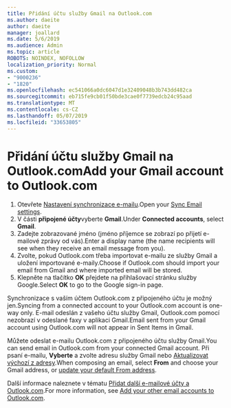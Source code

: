 ```yaml
---
title: Přidání účtu služby Gmail na Outlook.com
ms.author: daeite
author: daeite
manager: joallard
ms.date: 5/6/2019
ms.audience: Admin
ms.topic: article
ROBOTS: NOINDEX, NOFOLLOW
localization_priority: Normal
ms.custom:
- "9000236"
- "1820"
ms.openlocfilehash: ec541066a0dc6047d1e32409048b3b743dd482ca
ms.sourcegitcommit: eb715fe9cb01f50bde3cae0f7739edcb24c95aad
ms.translationtype: MT
ms.contentlocale: cs-CZ
ms.lasthandoff: 05/07/2019
ms.locfileid: "33653805"
---
```

# <a name="add-your-gmail-account-to-outlookcom"></a><span data-ttu-id="bf006-102">Přidání účtu služby Gmail na Outlook.com</span><span class="sxs-lookup"><span data-stu-id="bf006-102">Add your Gmail account to Outlook.com</span></span>

1. <span data-ttu-id="bf006-103">Otevřete [Nastavení synchronizace e-mailu](https://go.microsoft.com/fwlink/?linkid=875264).</span><span class="sxs-lookup"><span data-stu-id="bf006-103">Open your [Sync Email settings](https://go.microsoft.com/fwlink/?linkid=875264).</span></span>
2. <span data-ttu-id="bf006-104">V části **připojené účty**vyberte **Gmail**.</span><span class="sxs-lookup"><span data-stu-id="bf006-104">Under **Connected accounts**, select **Gmail**.</span></span>
3. <span data-ttu-id="bf006-105">Zadejte zobrazované jméno (jméno příjemce se zobrazí po přijetí e-mailové zprávy od vás).</span><span class="sxs-lookup"><span data-stu-id="bf006-105">Enter a display name (the name recipients will see when they receive an email message from you).</span></span>
4. <span data-ttu-id="bf006-106">Zvolte, pokud Outlook.com třeba importovat e-mailu ze služby Gmail a uložení importované e-maily.</span><span class="sxs-lookup"><span data-stu-id="bf006-106">Choose if Outlook.com should import your email from Gmail and where imported email will be stored.</span></span>
5. <span data-ttu-id="bf006-107">Klepněte na tlačítko **OK** přejdete na přihlašovací stránku služby Google.</span><span class="sxs-lookup"><span data-stu-id="bf006-107">Select **OK** to go to the Google sign-in page.</span></span>

<span data-ttu-id="bf006-108">Synchronizace s vaším účtem Outlook.com z připojeného účtu je možný jen.</span><span class="sxs-lookup"><span data-stu-id="bf006-108">Syncing from a connected account to your Outlook.com account is one-way only.</span></span> <span data-ttu-id="bf006-109">E-mail odeslán z vašeho účtu služby Gmail, Outlook.com pomocí nezobrazí v odeslané faxy v aplikaci Gmail.</span><span class="sxs-lookup"><span data-stu-id="bf006-109">Email sent from your Gmail account using Outlook.com will not appear in Sent Items in Gmail.</span></span>

<span data-ttu-id="bf006-110">Můžete odeslat e-mailu Outlook.com z připojeného účtu služby Gmail.</span><span class="sxs-lookup"><span data-stu-id="bf006-110">You can send email in Outlook.com from your connected Gmail account.</span></span> <span data-ttu-id="bf006-111">Při psaní e-mailu, **Vyberte** a zvolte adresu služby Gmail nebo [Aktualizovat výchozí z adresy](https://go.microsoft.com/fwlink/?linkid=875264).</span><span class="sxs-lookup"><span data-stu-id="bf006-111">When composing an email, select **From** and choose your Gmail address, or [update your default From address](https://go.microsoft.com/fwlink/?linkid=875264).</span></span>

<span data-ttu-id="bf006-112">Další informace naleznete v tématu [Přidat další e-mailové účty a Outlook.com](https://support.office.com/article/c5224df4-5885-4e79-91ba-523aa743f0ba).</span><span class="sxs-lookup"><span data-stu-id="bf006-112">For more information, see [Add your other email accounts to Outlook.com](https://support.office.com/article/c5224df4-5885-4e79-91ba-523aa743f0ba).</span></span>